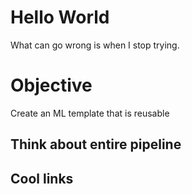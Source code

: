 # Hello World
What can go wrong is when I stop trying.

# Objective
Create an ML template that is reusable

## Think about entire pipeline

## Cool links
